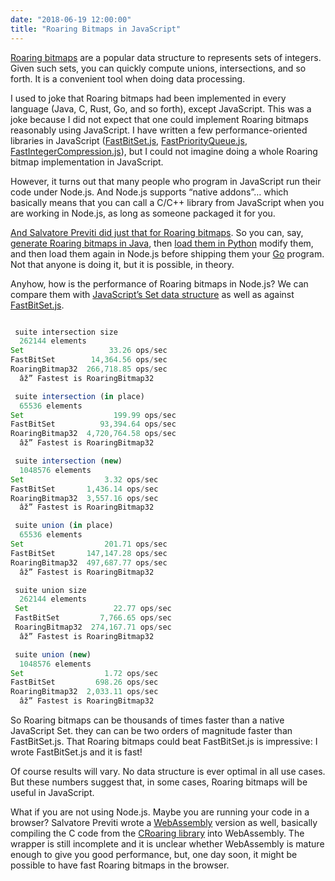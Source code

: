 ```yaml
---
date: "2018-06-19 12:00:00"
title: "Roaring Bitmaps in JavaScript"
---
```




[Roaring bitmaps](http://roaringbitmap.org) are a popular data structure to represents sets of integers. Given such sets, you can quickly compute unions, intersections, and so forth. It is a convenient tool when doing data processing.

I used to joke that Roaring bitmaps had been implemented in every language (Java, C, Rust, Go, and so forth), except JavaScript. This was a joke because I did not expect that one could implement Roaring bitmaps reasonably using JavaScript. I have written a few performance-oriented libraries in JavaScript ([FastBitSet.js](https://github.com/lemire/FastBitSet.js), [FastPriorityQueue.js](https://github.com/lemire/FastPriorityQueue.js), [FastIntegerCompression.js](https://github.com/lemire/FastIntegerCompression.js)), but I could not imagine doing a whole Roaring bitmap implementation in JavaScript.

However, it turns out that many people who program in JavaScript run their code under Node.js. And Node.js supports &ldquo;native addons&rdquo;&hellip; which basically means that you can call a C/C++ library from JavaScript when you are working in Node.js, as long as someone packaged it for you.

[And Salvatore Previti did just that for Roaring bitmaps](https://github.com/SalvatorePreviti/roaring-node). So you can, say, [generate Roaring bitmaps in Java](https://github.com/RoaringBitmap/RoaringBitmap), then [load them in Python](https://github.com/Ezibenroc/PyRoaringBitMap) modify them, and then load them again in Node.js before shipping them your [Go](https://github.com/RoaringBitmap/roaring) program. Not that anyone is doing it, but it is possible, in theory.

Anyhow, how is the performance of Roaring bitmaps in Node.js? We can compare them with [JavaScript&rsquo;s Set data structure](https://developer.mozilla.org/en-US/docs/Web/JavaScript/Reference/Global_Objects/Set) as well as against [FastBitSet.js](https://github.com/lemire/FastBitSet.js).
```JavaScript

 suite intersection size
  262144 elements
Set                   33.26 ops/sec
FastBitSet        14,364.56 ops/sec
RoaringBitmap32  266,718.85 ops/sec
  âž” Fastest is RoaringBitmap32

 suite intersection (in place)
  65536 elements
Set                    199.99 ops/sec
FastBitSet          93,394.64 ops/sec
RoaringBitmap32  4,720,764.58 ops/sec
  âž” Fastest is RoaringBitmap32

 suite intersection (new)
  1048576 elements
Set                  3.32 ops/sec
FastBitSet       1,436.14 ops/sec
RoaringBitmap32  3,557.16 ops/sec
  âž” Fastest is RoaringBitmap32

 suite union (in place)
  65536 elements
Set                  201.71 ops/sec
FastBitSet       147,147.28 ops/sec
RoaringBitmap32  497,687.77 ops/sec
  âž” Fastest is RoaringBitmap32

 suite union size
  262144 elements
 Set                   22.77 ops/sec
 FastBitSet         7,766.65 ops/sec
 RoaringBitmap32  274,167.71 ops/sec
  âž” Fastest is RoaringBitmap32

 suite union (new)
  1048576 elements
Set                  1.72 ops/sec
FastBitSet         698.26 ops/sec
RoaringBitmap32  2,033.11 ops/sec
  âž” Fastest is RoaringBitmap32
```


So Roaring bitmaps can be thousands of times faster than a native JavaScript Set. they can can be two orders of magnitude faster than FastBitSet.js. That Roaring bitmaps could beat FastBitSet.js is impressive: I wrote FastBitSet.js and it is fast!

Of course results will vary. No data structure is ever optimal in all use cases. But these numbers suggest that, in some cases, Roaring bitmaps will be useful in JavaScript.

What if you are not using Node.js. Maybe you are running your code in a browser? Salvatore Previti wrote a [WebAssembly](https://github.com/SalvatorePreviti/roaring-wasm) version as well, basically compiling the C code from the [CRoaring library](https://github.com/RoaringBitmap/CRoaring) into WebAssembly. The wrapper is still incomplete and it is unclear whether WebAssembly is mature enough to give you good performance, but, one day soon, it might be possible to have fast Roaring bitmaps in the browser.

